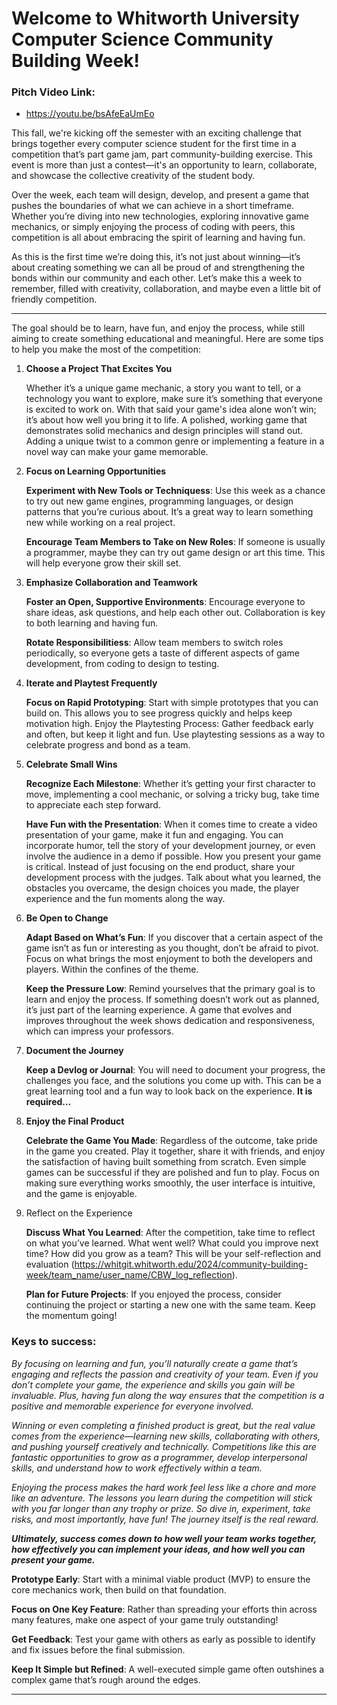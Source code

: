 # Welcome to Whitworth University Computer Science Community Building Week!

### Pitch Video Link:
* https://youtu.be/bsAfeEaUmEo

This fall, we're kicking off the semester with an exciting challenge that brings together every computer science student for the first time in a competition that’s part game jam, part community-building exercise. This event is more than just a contest—it's an opportunity to learn, collaborate, and showcase the collective creativity of the student body.

Over the week, each team will design, develop, and present a game that pushes the boundaries of what we can achieve in a short timeframe. Whether you’re diving into new technologies, exploring innovative game mechanics, or simply enjoying the process of coding with peers, this competition is all about embracing the spirit of learning and having fun.

As this is the first time we’re doing this, it’s not just about winning—it’s about creating something we can all be proud of and strengthening the bonds within our community and each other. Let’s make this a week to remember, filled with creativity, collaboration, and maybe even a little bit of friendly competition.


---

The goal should be to learn, have fun, and enjoy the process, while still aiming to create something educational and meaningful. Here are some tips to help you make the most of the competition:

1. **Choose a Project That Excites You**

    Whether it’s a unique game mechanic, a story you want to tell, or a technology you want to explore, make sure it’s something that everyone is excited to work on.
    With that said your game's idea alone won’t win; it’s about how well you bring it to life. A polished, working game that demonstrates solid mechanics and design principles will stand out.
    Adding a unique twist to a common genre or implementing a feature in a novel way can make your game memorable.

2. **Focus on Learning Opportunities**

    **Experiment with New Tools or Techniquess**: Use this week as a chance to try out new game engines, programming languages, or design patterns that you’re curious about. It’s a great way to learn something new while working on a real project.

    **Encourage Team Members to Take on New Roles**: If someone is usually a programmer, maybe they can try out game design or art this time. This will help everyone grow their skill set.

3. **Emphasize Collaboration and Teamwork**

    **Foster an Open, Supportive Environments**: Encourage everyone to share ideas, ask questions, and help each other out. Collaboration is key to both learning and having fun.

    **Rotate Responsibilitiess**: Allow team members to switch roles periodically, so everyone gets a taste of different aspects of game development, from coding to design to testing.

4. **Iterate and Playtest Frequently**

    **Focus on Rapid Prototyping**: Start with simple prototypes that you can build on. This allows you to see progress quickly and helps keep motivation high.
    Enjoy the Playtesting Process: Gather feedback early and often, but keep it light and fun. Use playtesting sessions as a way to celebrate progress and bond as a team.

5. **Celebrate Small Wins**

    **Recognize Each Milestone**: Whether it’s getting your first character to move, implementing a cool mechanic, or solving a tricky bug, take time to appreciate each step forward.

    **Have Fun with the Presentation**: When it comes time to create a video presentation of your game, make it fun and engaging. You can incorporate humor, tell the story of your development journey, or even involve the audience in a demo if possible. 
    How you present your game is critical.
    Instead of just focusing on the end product, share your development process with the judges. Talk about what you learned, the obstacles you overcame, the design choices you made, the player experience and the fun moments along the way.

6. **Be Open to Change**

    **Adapt Based on What’s Fun**: If you discover that a certain aspect of the game isn’t as fun or interesting as you thought, don’t be afraid to pivot. Focus on what brings the most enjoyment to both the developers and players. Within the confines of the theme.

    **Keep the Pressure Low**: Remind yourselves that the primary goal is to learn and enjoy the process. If something doesn’t work out as planned, it’s just part of the learning experience.
    A game that evolves and improves throughout the week shows dedication and responsiveness, which can impress your professors.

7. **Document the Journey**

    **Keep a Devlog or Journal**: You will need to document your progress, the challenges you face, and the solutions you come up with. This can be a great learning tool and a fun way to look back on the experience. **It is required…**

8. **Enjoy the Final Product**

    **Celebrate the Game You Made**: Regardless of the outcome, take pride in the game you created. Play it together, share it with friends, and enjoy the satisfaction of having built something from scratch.
    Even simple games can be successful if they are polished and fun to play. Focus on making sure everything works smoothly, the user interface is intuitive, and the game is enjoyable.

9. Reflect on the Experience

    **Discuss What You Learned**: After the competition, take time to reflect on what you’ve learned. What went well? What could you improve next time? How did you grow as a team? This will be your self-reflection and evaluation (https://whitgit.whitworth.edu/2024/community-building-week/team_name/user_name/CBW_log_reflection).

    **Plan for Future Projects**: If you enjoyed the process, consider continuing the project or starting a new one with the same team. Keep the momentum going!


### **Keys to success**:

*By focusing on learning and fun, you’ll naturally create a game that’s engaging and reflects the passion and creativity of your team. Even if you don’t complete your game, the experience and skills you gain will be invaluable. Plus, having fun along the way ensures that the competition is a positive and memorable experience for everyone involved.*

*Winning or even completing a finished product is great, but the real value comes from the experience—learning new skills, collaborating with others, and pushing yourself creatively and technically. Competitions like this are fantastic opportunities to grow as a programmer, develop interpersonal skills, and understand how to work effectively within a team.*

*Enjoying the process makes the hard work feel less like a chore and more like an adventure. The lessons you learn during the competition will stick with you far longer than any trophy or prize. So dive in, experiment, take risks, and most importantly, have fun! The journey itself is the real reward.*

***Ultimately, success comes down to how well your team works together, how effectively you can implement your ideas, and how well you can present your game.***

**Prototype Early**: Start with a minimal viable product (MVP) to ensure the core mechanics work, then build on that foundation.

**Focus on One Key Feature**: Rather than spreading your efforts thin across many features, make one aspect of your game truly outstanding!

**Get Feedback**: Test your game with others as early as possible to identify and fix issues before the final submission.

**Keep It Simple but Refined**: A well-executed simple game often outshines a complex game that’s rough around the edges.

---